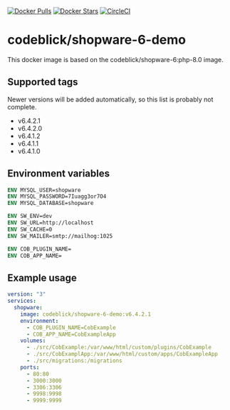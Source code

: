 [![Docker Pulls](https://img.shields.io/docker/pulls/codeblick/shopware-6-demo.svg)](https://hub.docker.com/r/codeblick/shopware-6-demo/)
[![Docker Stars](https://img.shields.io/docker/stars/codeblick/shopware-6-demo.svg)](https://hub.docker.com/r/codeblick/shopware-6-demo/)
[![CircleCI](https://circleci.com/gh/codeblick/shopware-6-demo/tree/main.svg?style=svg)](https://circleci.com/gh/codeblick/shopware-6-demo/tree/main)

# codeblick/shopware-6-demo

This docker image is based on the codeblick/shopware-6:php-8.0 image.

## Supported tags

Newer versions will be added automatically, so this list is probably not complete.

- v6.4.2.1
- v6.4.2.0
- v6.4.1.2
- v6.4.1.1
- v6.4.1.0

## Environment variables

```dockerfile
ENV MYSQL_USER=shopware
ENV MYSQL_PASSWORD=7Iuagg3or7O4
ENV MYSQL_DATABASE=shopware

ENV SW_ENV=dev
ENV SW_URL=http://localhost
ENV SW_CACHE=0
ENV SW_MAILER=smtp://mailhog:1025

ENV COB_PLUGIN_NAME=
ENV COB_APP_NAME=
```

## Example usage

```yaml
version: "3"
services:
  shopware:
    image: codeblick/shopware-6-demo:v6.4.2.1
    environment:
      - COB_PLUGIN_NAME=CobExample
      - COB_APP_NAME=CobExampleApp
    volumes:
      - ./src/CobExample:/var/www/html/custom/plugins/CobExample
      - ./src/CobExamplApp:/var/www/html/custom/apps/CobExampleApp
      - ./src/migrations:/migrations
    ports:
      - 80:80
      - 3000:3000
      - 3306:3306
      - 9998:9998
      - 9999:9999
```
